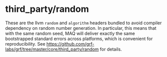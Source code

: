 # third_party/random

These are the llvm `random` and `algorithm` headers bundled to avoid compiler dependency on random number generation. In particular, this means that with the same random seed, MAQ will deliver exactly the same bootstrapped standard errors across platforms, which is convenient for reproducibility. See https://github.com/grf-labs/grf/tree/master/core/third_party/random for details.

